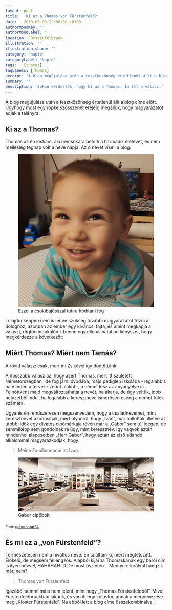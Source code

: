 ```yaml
---
layout: post
title:  'Ki az a Thomas von Fürstenfeld?'
date:   2019-03-08 22:00:00 +0100
authorMoodKey: ''
authorMoodLabel: ''
location: Fürstenfelbruck
illustration: ''
illustration_share: ''
category: 'naplo'
categoryLabel: 'Napló'
tags:   [thomas]
tagLabels: [Thomas]
excerpt: 'A blog megújulása után a tesztközönség értetlenül állt a blog címe előtt.'
summary: ''
description: 'Sokan kérdezték, hogy ki az a Thomas. Ím itt a válasz.'
---
```


A blog megújulása után a tesztközönség értetlenül állt a blog címe előtt. Úgyhogy most egy röpke szösszenet erejéig megállok, hogy magyarázatot adjak a talányra.

## Ki az a Thomas?

Thomas az én kisfiam, aki nemsokára betölti a harmadik életévét, és nem mellesleg tegnap volt a neve napja. Az ő nevét viseli a blog. 

<figure>
    <img src="/assets/img/blog/2019/thomas/thomas.jpg" alt="Thomas von Fürstenfeld">
    <figcaption>Ezzel a csokibajússzal tutira hódítani fog</figcaption>
</figure>

Tulajdonképpen nem is lenne szükség további magyarázatot fűzni a dologhoz, azonban az ember egy kíváncsi fajta, és amint megkapja a választ, rögtön indukálódik benne egy ellenállhatatlan kényszer, hogy megkérdezze a következőt:

## Miért Thomas? Miért nem Tamás?

A rövid válasz: csak, mert mi Zsikével így döntöttünk.

A hosszabb válasz az, hogy azért Thomas, mert itt született Németországban, ide fog járni óvodába, majd pediglen iskolába - legalábbis ha minden a tervek szerint alakul -, a német lesz az anyanyelve is. Felnőttként majd megváltoztathatja a nevét, ha akarja, de úgy véltük, jobb helyzetből indul, ha legalább a keresztneve ismerősen cseng a német fülek számára.

Ugyanis én rendszeresen megszenvedem, hogy a családnevemet, mint keresztnevet azonosítják, mert olyanról, hogy „Iván”, már hallottak, illetve az utóbbi idők egy divatos cipőmárkája révén már a „Gábor” sem túl idegen, de semmiképp sem gondolnak rá úgy, mint keresztnév. Így vagyok aztán mindenhol alapesetben „Herr Gabor”, hogy aztán az első adandó alkalommal magyarázkodjak, hogy:

> Meine Familienname ist Ivan.

<figure>
    <img src="/assets/img/blog/2019/thomas/gabor.jpg" alt="Gabor cipőbolt">
    <figcaption>Gabor cipőbolt</figcaption>
</figure>
<sub>Fotó: <a target="_blank" href="http://www.gaborshop24.de/">gaborshop24</a></sub>

## És mi ez a „von Fürstenfeld”?

Természetesen nem a hivatlos neve. Én találtam ki, mert megtetszett. Előkelő, de mégsem fellengzős. Alapból kijárna Thomaskának egy bárói cím is ilyen névvel, HAHAHAH :D De most őszintén… Mennyire királyul hangzik már, nem? 

> Thomas von Fürstenfeld

Igazából semmi mást nem jelent, mint hogy „Thomas Fürstenfeldből”. Mivel Fürstenfeldbruckban  lakunk, és van itt egy kolostor, annak a megnevezése meg „Kloster Fürstenfeld”. Na ebből lett a blog címe összekombinálva.

